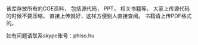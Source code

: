 
该库存放所有的COE资料， 包括源代码， PPT， 相关书籍等。
大家上传源代码的时候不要压缩， 直接上传就好，这样方便别人直接查阅。
书籍请上传PDF格式的。

如有问题请联系skype账号：phiso.hu
